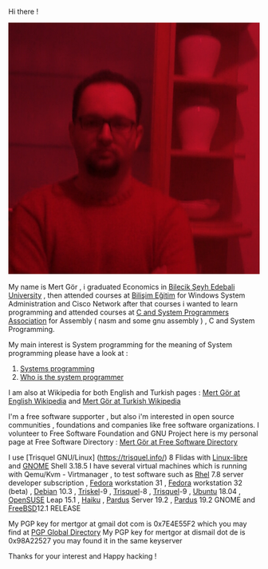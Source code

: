 Hi there !

<img src="/pictures/mertgor-large-red.jpeg" alt="hwpplayer1" class="inline"/>

My name is Mert Gör , i graduated Economics in [Bilecik Şeyh Edebali University](http://bilecik.edu.tr/) , then attended courses at [Bilişim Eğitim](http://www.bilisimegitim.com/) for Windows System Administration and Cisco Network after that courses i wanted to learn programming and attended courses at [C and System Programmers Association](http://www.csystem.org/) for Assembly ( nasm and some gnu assembly ) , C and System Programming.

My main interest is System programming for the meaning of System programming please have a look at :

1) [Systems programming](https://en.wikipedia.org/wiki/Systems_programming)
2) [Who is the system programmer](https://www.ibm.com/support/knowledgecenter/zosbasics/com.ibm.zos.zmainframe/zconc_sysprogrole.htm)

I am also at Wikipedia for both English and Turkish pages : [Mert Gör at English Wikipedia](https://en.wikipedia.org/wiki/User:MertGor) and [Mert Gör at Turkish Wikipedia](https://tr.wikipedia.org/wiki/Kullan%C4%B1c%C4%B1:MertGor)

I'm a free software supporter , but also i'm interested in open source communities , foundations and companies like free software organizations. I volunteer to Free Software Foundation and GNU Project here is my personal page at Free Software Directory : [Mert Gör at Free Software Directory](https://directory.fsf.org/wiki/User:Mertgor)

I use [Trisquel GNU/Linux] (https://trisquel.info/) 8 Flidas with [Linux-libre](https://www.fsfla.org/ikiwiki/selibre/linux-libre/) and [GNOME](https://www.gnome.org/) Shell 3.18.5 I have several virtual machines which is running with Qemu/Kvm - Virtmanager , to test software such as [Rhel](https://developers.redhat.com/products/rhel/download) 7.8 server developer subscription , [Fedora](https://getfedora.org/en/workstation/download/) workstation 31 , [Fedora](https://getfedora.org/en/workstation/download/) workstation 32 (beta) , [Debian](https://www.debian.org/distrib/netinst) 10.3 , [Triskel](http://jenkins.trisquel.info/makeiso-etiona/iso/20200117/)-9 , [Trisquel](https://trisquel.info/en/download)-8 , [Trisquel](http://jenkins.trisquel.info/makeiso-etiona/iso/)-9 , [Ubuntu](https://ubuntu.com/#download) 18.04 , [OpenSUSE](https://www.opensuse.org/#Leap) Leap 15.1 , [Haiku](https://download.haiku-os.org/nightly-images/x86_64/) , [Pardus](https://www.pardus.org.tr/surumler/) Server 19.2 , [Pardus](https://www.pardus.org.tr/yan-surumler/) 19.2 GNOME and [FreeBSD](https://download.freebsd.org/ftp/releases/amd64/amd64/ISO-IMAGES/12.1/)12.1 RELEASE

My PGP key for mertgor at gmail dot com is 0x7E4E55F2 which you may find at [PGP Global Directory](https://keyserver.pgp.com/vkd/GetWelcomeScreen.event)
My PGP key for mertgor at dismail dot de is 0x98A22527 you may found it in the same keyserver

Thanks for your interest and Happy hacking ! 

